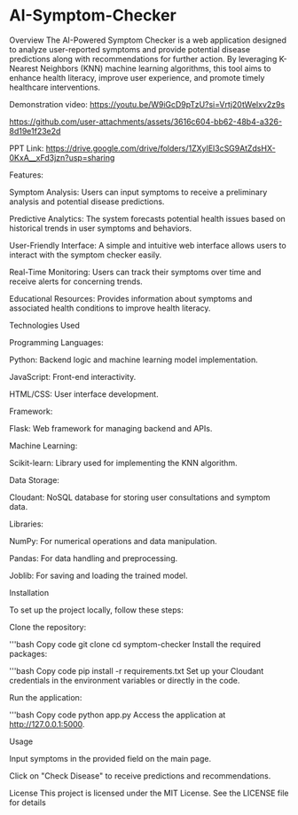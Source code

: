 # AI-Symptom-Checker
Overview
The AI-Powered Symptom Checker is a web application designed to analyze user-reported symptoms and provide potential disease predictions along with recommendations for further action. By leveraging K-Nearest Neighbors (KNN) machine learning algorithms, this tool aims to enhance health literacy, improve user experience, and promote timely healthcare interventions.

Demonstration video: https://youtu.be/W9iGcD9pTzU?si=Vrtj20tWelxv2z9s

https://github.com/user-attachments/assets/3616c604-bb62-48b4-a326-8d19e1f23e2d
  
PPT Link: https://drive.google.com/drive/folders/1ZXyIEl3cSG9AtZdsHX-0KxA__xFd3jzn?usp=sharing

Features:

Symptom Analysis: Users can input symptoms to receive a preliminary analysis and potential disease predictions.

Predictive Analytics: The system forecasts potential health issues based on historical trends in user symptoms and behaviors.

User-Friendly Interface: A simple and intuitive web interface allows users to interact with the symptom checker easily.

Real-Time Monitoring: Users can track their symptoms over time and receive alerts for concerning trends.

Educational Resources: Provides information about symptoms and associated health conditions to improve health literacy.

Technologies Used

Programming Languages:

Python: Backend logic and machine learning model implementation.

JavaScript: Front-end interactivity.

HTML/CSS: User interface development.

Framework:

Flask: Web framework for managing backend and APIs.

Machine Learning:

Scikit-learn: Library used for implementing the KNN algorithm.

Data Storage:

Cloudant: NoSQL database for storing user consultations and symptom data.

Libraries:

NumPy: For numerical operations and data manipulation.

Pandas: For data handling and preprocessing.

Joblib: For saving and loading the trained model.

Installation

To set up the project locally, follow these steps:

Clone the repository:

'''bash
Copy code
git clone <repository-url>
cd symptom-checker
Install the required packages:

'''bash
Copy code
pip install -r requirements.txt
Set up your Cloudant credentials in the environment variables or directly in the code.

Run the application:

'''bash
Copy code
python app.py
Access the application at http://127.0.0.1:5000.

Usage

Input symptoms in the provided field on the main page.

Click on "Check Disease" to receive predictions and recommendations.

License
This project is licensed under the MIT License. See the LICENSE file for details
